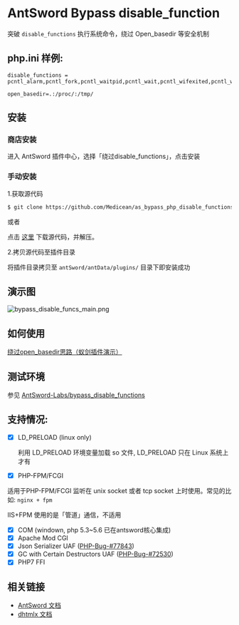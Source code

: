 # AntSword Bypass disable_function

突破 `disable_functions` 执行系统命令，绕过 Open_basedir 等安全机制

## php.ini 样例:

```
disable_functions = pcntl_alarm,pcntl_fork,pcntl_waitpid,pcntl_wait,pcntl_wifexited,pcntl_wifstopped,pcntl_wifsignaled,pcntl_wifcontinued,pcntl_wexitstatus,pcntl_wtermsig,pcntl_wstopsig,pcntl_signal,pcntl_signal_get_handler,pcntl_signal_dispatch,pcntl_get_last_error,pcntl_strerror,pcntl_sigprocmask,pcntl_sigwaitinfo,pcntl_sigtimedwait,pcntl_exec,pcntl_getpriority,pcntl_setpriority,pcntl_async_signals,exec,shell_exec,popen,proc_open,passthru,symlink,link,syslog,imap_open,ld,mail,system

open_basedir=.:/proc/:/tmp/
```

## 安装

### 商店安装

进入 AntSword 插件中心，选择「绕过disable_functions」，点击安装

### 手动安装

1.获取源代码

```bash
$ git clone https://github.com/Medicean/as_bypass_php_disable_functions.git
```

或者
	
点击 [这里](https://github.com/Medicean/as_bypass_php_disable_functions/archive/master.zip) 下载源代码，并解压。

2.拷贝源代码至插件目录

将插件目录拷贝至 `antSword/antData/plugins/` 目录下即安装成功

## 演示图

![bypass_disable_funcs_main.png](https://i.loli.net/2019/04/14/5cb2c1618ef1b.png)

## 如何使用

[绕过open_basedir思路（蚁剑插件演示）](https://mp.weixin.qq.com/s/GGnumPklkUNMLZKQL4NbKg)


## 测试环境

参见 [AntSword-Labs/bypass_disable_functions](https://github.com/AntSwordProject/AntSword-Labs/tree/master/bypass_disable_functions/)

## 支持情况:

- [x] LD_PRELOAD (linux only)

  利用 LD_PRELOAD 环境变量加载 so 文件, LD_PRELOAD 只在 Linux 系统上才有

- [x] PHP-FPM/FCGI

 适用于PHP-FPM/FCGI 监听在 unix socket 或者 tcp socket 上时使用。常见的比如: `nginx + fpm`
 
 IIS+FPM 使用的是「管道」通信，不适用

- [x] COM (windown, php 5.3~5.6 已在antsword核心集成)
- [x] Apache Mod CGI
- [x] Json Serializer UAF ([PHP-Bug-#77843](https://bugs.php.net/bug.php?id=77843))
- [x] GC with Certain Destructors UAF ([PHP-Bug-#72530](https://bugs.php.net/bug.php?id=72530))
- [x] PHP7 FFI

## 相关链接

* [AntSword 文档](http://doc.u0u.us)
* [dhtmlx 文档](http://docs.dhtmlx.com/)
